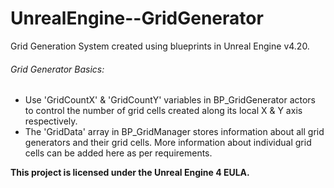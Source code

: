 # UnrealEngine--GridGenerator

Grid Generation System created using blueprints in Unreal Engine v4.20.

###### Grid Generator Basics:
- Use 'GridCountX' & 'GridCountY' variables in BP_GridGenerator actors to control the number of grid cells created along its local X & Y axis respectively.
- The 'GridData' array in BP_GridManager stores information about all grid generators and their grid cells. More information about individual grid cells can be added here as per requirements.

**This project is licensed under the Unreal Engine 4 EULA.**
